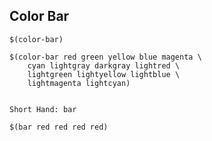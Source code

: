 <a name="Color-Bar"></a>
## Color Bar

```
$(color-bar)

$(color-bar red green yellow blue magenta \
    cyan lightgray darkgray lightred \
    lightgreen lightyellow lightblue \
    lightmagenta lightcyan)


Short Hand: bar

$(bar red red red red)
```
